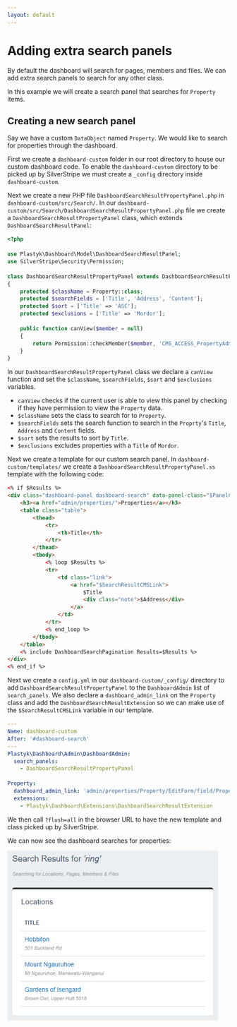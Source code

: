 ```yaml
---
layout: default
---
```


# Adding extra search panels

By default the dashboard will search for pages, members and files. We can add extra search panels to search for any other class.

In this example we will create a search panel that searches for `Property` items.

## Creating a new search panel

Say we have a custom `DataObject` named `Property`. We would like to search for properties through the dashboard.

First we create a `dashboard-custom` folder in our root directory to house our custom dashboard code. To enable the `dashboard-custom` directory to be picked up by SilverStripe we must create a `_config` directory inside `dashboard-custom`.

Next we create a new PHP file `DashboardSearchResultPropertyPanel.php` in `dashboard-custom/src/Search/`. In our `dashboard-custom/src/Search/DashboardSearchResultPropertyPanel.php` file we create a `DashboardSearchResultPropertyPanel` class, which extends `DashboardSearchResultPanel`:

```php
<?php

use Plastyk\Dashboard\Model\DashboardSearchResultPanel;
use SilverStripe\Security\Permission;

class DashboardSearchResultPropertyPanel extends DashboardSearchResultPanel
{
    protected $className = Property::class;
    protected $searchFields = ['Title', 'Address', 'Content'];
    protected $sort = ['Title' => 'ASC'];
    protected $exclusions = ['Title' => 'Mordor'];

    public function canView($member = null)
    {
        return Permission::checkMember($member, 'CMS_ACCESS_PropertyAdmin') && class_exists('PropertyAdmin') && parent::canView($member);
    }
}
```

In our `DashboardSearchResultPropertyPanel` class we declare a `canView` function and set the `$className`, `$searchFields`, `$sort` and `$exclusions` variables.

* `canView` checks if the current user is able to view this panel by checking if they have permission to view the `Property` data.
* `$className` sets the class to search for to `Property`.
* `$searchFields` sets the search function to search in the `Proprty`'s `Title`, `Address` and `Content` fields.
* `$sort` sets the results to sort by `Title`.
* `$exclusions` excludes properties with a `Title` of `Mordor`.

Next we create a template for our custom search panel. In `dashboard-custom/templates/` we create a `DashboardSearchResultPropertyPanel.ss` template with the following code:

```html
<% if $Results %>
<div class="dashboard-panel dashboard-search" data-panel-class="$PanelClassName">
    <h3><a href="admin/properties/">Properties</a></h3>
    <table class="table">
        <thead>
            <tr>
                <th>Title</th>
            </tr>
        </thead>
        <tbody>
            <% loop $Results %>
            <tr>
                <td class="link">
                    <a href="$SearchResultCMSLink">
                        $Title
                        <div class="note">$Address</div>
                    </a>
                </td>
            </tr>
            <% end_loop %>
        </tbody>
    </table>
    <% include DashboardSearchPagination Results=$Results %>
</div>
<% end_if %>
```

Next we create a `config.yml` in our `dashboard-custom/_config/` directory to add `DashboardSearchResultPropertyPanel` to the `DashboardAdmin` list of `search_panels`. We also declare a `dashboard_admin_link` on the `Property` class and add the `DashboardSearchResultExtension` so we can make use of the `$SearchResultCMSLink` variable in our template.

```yml
---
Name: dashboard-custom
After: '#dashboard-search'
---
Plastyk\Dashboard\Admin\DashboardAdmin:
  search_panels:
    - DashboardSearchResultPropertyPanel

Property:
  dashboard_admin_link: 'admin/properties/Property/EditForm/field/Property/item/$ID/edit'
  extensions:
    - Plastyk\Dashboard\Extensions\DashboardSearchResultExtension
```

We then call `?flush=all` in the browser URL to have the new template and class picked up by SilverStripe.

We can now see the dashboard searches for properties:

![Dashboard module extra search panel screenshot](images/dashboard-module-extra-search-panel.png)
